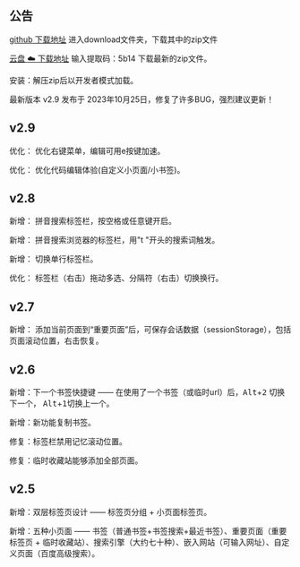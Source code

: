 ## 公告
[github 下载地址](https://github.com/KnIfER/chrome-InfiniteBookmarkExtensions)     进入download文件夹，下载其中的zip文件

[云盘 ☁️ 下载地址](https://wwtm.lanzouq.com/b0a74sola)  输入提取码：5b14 下载最新的zip文件。

安装：解压zip后以开发者模式加载。

最新版本 v2.9 发布于 2023年10月25日，修复了许多BUG，强烈建议更新！


## v2.9
  
优化： 优化右键菜单，编辑可用e按键加速。  

优化： 优化代码编辑体验(自定义小页面/小书签)。  


## v2.8
新增： 拼音搜索标签栏，按空格或任意键开启。  

新增： 拼音搜索浏览器的标签栏，用"t "开头的搜索词触发。  

新增： 切换单行标签栏。  

优化： 标签栏（右击）拖动多选、分隔符（右击）切换换行。


## v2.7
新增： 添加当前页面到“重要页面”后，可保存会话数据（sessionStorage），包括页面滚动位置，右击恢复。


## v2.6
新增：下一个书签快捷键 —— 在使用了一个书签（或临时url）后，<kbd>Alt</kbd>+<kbd>2</kbd> 切换下一个， <kbd>Alt</kbd>+<kbd>1</kbd>切换上一个。 
 
新增：新功能复制书签。  

修复：标签栏禁用记忆滚动位置。  

修复：临时收藏站能够添加全部页面。  


## v2.5

新增：双层标签页设计 —— 标签页分组 + 小页面标签页。   

新增：五种小页面 ——  书签（普通书签+书签搜索+最近书签）、重要页面（重要标签页 + 临时收藏站）、搜索引擎（大约七十种）、嵌入网站（可输入网址）、自定义页面（百度高级搜索）。  
 
